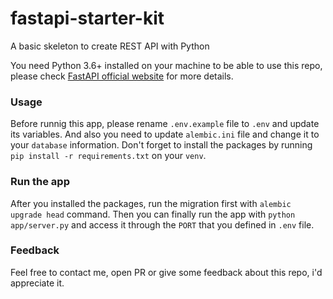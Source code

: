 # fastapi-starter-kit

A basic skeleton to create REST API with Python

You need Python 3.6+ installed on your machine to be able to use this repo, please check [FastAPI official website](https://fastapi.tiangolo.com/) for more details.

### Usage

Before runnig this app, please rename `.env.example` file to `.env` and update its variables. And also you need to update `alembic.ini` file and change it to your `database` information. Don't forget to install the packages by running `pip install -r requirements.txt` on your `venv`.

### Run the app

After you installed the packages, run the migration first with `alembic upgrade head` command. Then you can finally run the app with `python app/server.py` and access it through the `PORT` that you defined in `.env` file.

### Feedback

Feel free to contact me, open PR or give some feedback about this repo, i'd appreciate it. 
